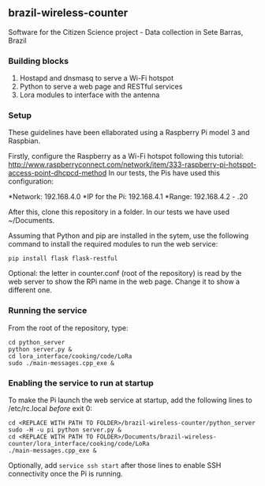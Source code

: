 ## brazil-wireless-counter
Software for the Citizen Science project - Data collection in Sete Barras, Brazil

### Building blocks

1. Hostapd and dnsmasq to serve a Wi-Fi hotspot 
2. Python to serve a web page and RESTful services
3. Lora modules to interface with the antenna

### Setup

These guidelines have been ellaborated using a Raspberry Pi model 3 and Raspbian.

Firstly, configure the Raspberry as a Wi-Fi hotspot following this tutorial:
http://www.raspberryconnect.com/network/item/333-raspberry-pi-hotspot-access-point-dhcpcd-method
In our tests, the Pis have used this configuration:

 *Network: 192.168.4.0 
 *IP for the Pi: 192.168.4.1 
 *Range: 192.168.4.2 - .20 

After this, clone this repository in a folder. In our tests we have used ~/Documents.

Assuming that Python and pip are installed in the sytem, use the following command to install the required modules to run the web service:

```
pip install flask flask-restful
```

Optional: the letter in counter.conf (root of the repository) is read by the web server to show the RPi name in the web page. Change it to show a different one.

### Running the service

From the root of the repository, type:

```
cd python_server
python server.py &
cd lora_interface/cooking/code/LoRa
sudo ./main-messages.cpp_exe &
```

### Enabling the service to run at startup

To make the Pi launch the web service at startup, add the following lines to /etc/rc.local *before* exit 0:

```
cd <REPLACE WITH PATH TO FOLDER>/brazil-wireless-counter/python_server
sudo -H -u pi python server.py &
cd <REPLACE WITH PATH TO FOLDER>/Documents/brazil-wireless-counter/lora_interface/cooking/code/LoRa
./main-messages.cpp_exe &
```

Optionally, add ```service ssh start``` after those lines to enable SSH connectivity once the Pi is running.
